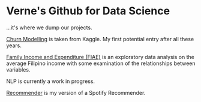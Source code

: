 # Verne's Github for Data Science
...it's where we dump our projects.

[Churn Modelling](https://github.com/verneh/datasci/tree/master/ChurnModelling) is taken from Kaggle. My first potential entry after all these years.

[Family Income and Expenditure (FIAE)](https://github.com/verneh/DataSci/tree/master/FIAE) is an exploratory data analysis on the average Filipino income with some examination of the relationships between variables.

NLP is currently a work in progress.

[Recommender](https://github.com/verneh/DataSci/tree/master/Recommender) is my version of a Spotify Recommender.

